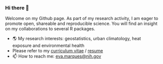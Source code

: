 ### Hi there 👋

Welcome on my Github page. As part of my research activity, I am eager to promote open, shareable and reproducible science. You will find an insight on my collaborations to several R packages.

+ 🌎 My research interests: geostatistics, urban climatology, heat exposure and environmental health
+ Please refer to my [curriculum vitae](resume_eva_marques_20240207.pdf) / [resume](https://github.com/eva0marques/eva0marques/blob/main/resume_eva_marques_20240207.pdf)
+ 📫 How to reach me: eva.marques@nih.gov

